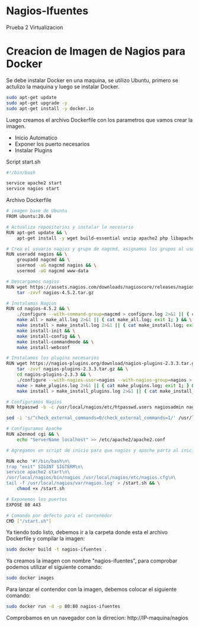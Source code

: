 # Nagios-Ifuentes
Prueba 2 Virtualizacion

# Creacion de Imagen de Nagios para Docker

Se debe instalar Docker en una maquina, se utilizo Ubuntu, primero se actulizo la maquina y luego se instalar Docker.

```bash
sudo apt-get update
sudo apt-get upgrade -y
sudo apt-get install -y docker.io
```

Luego creamos el archivo Dockerfile con los parametros que vamos crear la imagen.
- Inicio Automatico
- Exponer los puerto necesarios
- Instalar Plugins

Script start.sh

```bash
#!/bin/bash

service apache2 start
service nagios start
```


Archivo Dockerfile

```bash
# imagen base de Ubuntu
FROM ubuntu:20.04

# Actualiza repositorios y instalar lo necesario
RUN apt-get update && \
    apt-get install -y wget build-essential unzip apache2 php libapache2-mod-php libgd-dev libperl-dev libssl-dev daemon iputils-ping

# Crea el usuario nagios y grupo de nagcmd, asignamos los grupos al usuarios
RUN useradd nagios && \
    groupadd nagcmd && \
    usermod -aG nagcmd nagios && \
    usermod -aG nagcmd www-data

# Descargamos nagios
RUN wget https://assets.nagios.com/downloads/nagioscore/releases/nagios-4.5.2.tar.gz && \
    tar -zxvf nagios-4.5.2.tar.gz

# Instalamos Nagios 
RUN cd nagios-4.5.2 && \
    ./configure --with-command-group=nagcmd > configure.log 2>&1 || { cat configure.log; exit 1; } && \
    make all > make_all.log 2>&1 || { cat make_all.log; exit 1; } && \
    make install > make_install.log 2>&1 || { cat make_install.log; exit 1; } && \
    make install-init && \
    make install-config && \
    make install-commandmode && \
    make install-webconf

# Instalamos los plugins necesarios
RUN wget https://nagios-plugins.org/download/nagios-plugins-2.3.3.tar.gz && \
    tar -zxvf nagios-plugins-2.3.3.tar.gz && \
    cd nagios-plugins-2.3.3 && \
    ./configure --with-nagios-user=nagios --with-nagios-group=nagios > configure_plugins.log 2>&1 || { cat configure_plugins.log; exit 1; } && \
    make > make_plugins.log 2>&1 || { cat make_plugins.log; exit 1; } && \
    make install > make_install_plugins.log 2>&1 || { cat make_install_plugins.log; exit 1; }

# Configuramos Nagios
RUN htpasswd -b -c /usr/local/nagios/etc/htpasswd.users nagiosadmin nagios && \

sed -i 's/^check_external_commands=0/check_external_commands=1/' /usr/local/nagios/etc/nagios.cfg

# Configuramos Apache
RUN a2enmod cgi && \
    echo "ServerName localhost" >> /etc/apache2/apache2.conf

# Agregamos un script de inicio para que nagios y apache parta al iniciar la maquina

RUN echo '#!/bin/bash\n\
trap "exit" SIGINT SIGTERM\n\
service apache2 start\n\
/usr/local/nagios/bin/nagios /usr/local/nagios/etc/nagios.cfg\n\
tail -f /usr/local/nagios/var/nagios.log' > /start.sh && \
    chmod +x /start.sh

# Exponemos los puertos
EXPOSE 80 443

# Comando por defecto para el contenedor
CMD ["/start.sh"]
```

Ya tiendo todo listo, debemos ir a la carpeta donde esta el archivo Dockerfile y compilar la imagen:

```bash
sudo docker build -t nagios-ifuentes .
```
Ya creamos la imagen con nombre "nagios-ifuentes", para comprobar podemos utilizar el siguiente comando:

```bash
sudo docker images
```


Para lanzar el contendor con la imagen, debemos colocar el siguiente comando:

```bash
sudo docker run -d -p 80:80 nagios-ifuentes
```

Comprobamos en un navegador con la dirrecion:
http://IP-maquina/nagios


